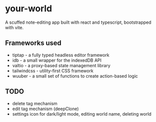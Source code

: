 # your-world
A scuffed note-editing app built with react and typescript, bootstrapped with vite.

## Frameworks used
- tiptap - a fully typed headless editor framework
- idb - a small wrapper for the indexedDB API
- valtio - a proxy-based state management library
- tailwindcss - utility-first CSS framework
- wuuber - a small set of functions to create action-based logic

## TODO
- delete tag mechanism
- edit tag mechanism (deepClone)
- settings icon for dark/light mode, editing world name, deleting world